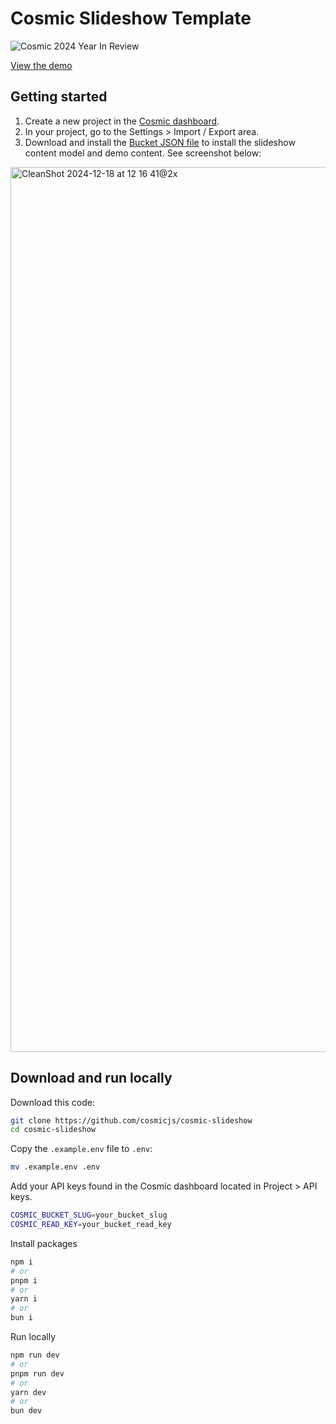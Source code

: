 # Cosmic Slideshow Template

![Cosmic 2024 Year In Review](https://imgix.cosmicjs.com/b6528c00-b8b1-11ef-bee4-3bb1d3c55332-onboarding.png?w=1200)

[View the demo](https://year-end-wrap-up-2024.vercel.app/)

## Getting started
1. Create a new project in the [Cosmic dashboard](https://app.cosmicjs.com/login).
2. In your project, go to the Settings > Import / Export area.
3. Download and install the [Bucket JSON file](https://github.com/cosmicjs/cosmic-slideshow/blob/main/bucket.json) to install the slideshow content model and demo content. See screenshot below:
<img width="1416" alt="CleanShot 2024-12-18 at 12 16 41@2x" src="https://github.com/user-attachments/assets/4d77b9ec-977f-48d6-9a4c-257734e7f76d" />


## Download and run locally
Download this code:
```bash
git clone https://github.com/cosmicjs/cosmic-slideshow
cd cosmic-slideshow
```
Copy the `.example.env` file to `.env`:
```bash
mv .example.env .env
```

Add your API keys found in the Cosmic dashboard located in Project > API keys.
```bash
COSMIC_BUCKET_SLUG=your_bucket_slug
COSMIC_READ_KEY=your_bucket_read_key
```
Install packages
```bash
npm i
# or
pnpm i
# or
yarn i
# or
bun i
```
Run locally
```bash
npm run dev
# or
pnpm run dev
# or
yarn dev
# or
bun dev
```

